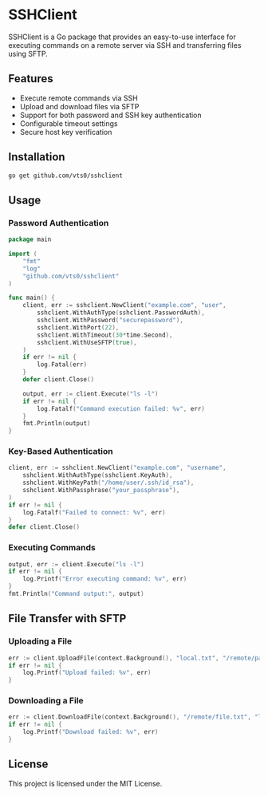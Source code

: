 # SSHClient

SSHClient is a Go package that provides an easy-to-use interface for executing commands on a remote server via SSH and transferring files using SFTP.

## Features
- Execute remote commands via SSH
- Upload and download files via SFTP
- Support for both password and SSH key authentication
- Configurable timeout settings
- Secure host key verification

## Installation
```sh
go get github.com/vts0/sshclient
```

## Usage
### Password Authentication
```go
package main

import (
	"fmt"
	"log"
	"github.com/vts0/sshclient"
)

func main() {
	client, err := sshclient.NewClient("example.com", "user",
	    sshclient.WithAuthType(sshclient.PasswordAuth),
	    sshclient.WithPassword("securepassword"),
	    sshclient.WithPort(22),
	    sshclient.WithTimeout(30*time.Second),
	    sshclient.WithUseSFTP(true),
	)
	if err != nil {
	    log.Fatal(err)
	}
	defer client.Close()

	output, err := client.Execute("ls -l")
	if err != nil {
		log.Fatalf("Command execution failed: %v", err)
	}
	fmt.Println(output)
}
```

### Key-Based Authentication
```go
client, err := sshclient.NewClient("example.com", "username",
	sshclient.WithAuthType(sshclient.KeyAuth),
	sshclient.WithKeyPath("/home/user/.ssh/id_rsa"),
	sshclient.WithPassphrase("your_passphrase"),
)
if err != nil {
	log.Fatalf("Failed to connect: %v", err)
}
defer client.Close()
```

### Executing Commands
```go
output, err := client.Execute("ls -l")
if err != nil {
    log.Printf("Error executing command: %v", err)
}
fmt.Println("Command output:", output)
```

## File Transfer with SFTP
### Uploading a File
```go
err := client.UploadFile(context.Background(), "local.txt", "/remote/path.txt")
if err != nil {
    log.Printf("Upload failed: %v", err)
}
```

### Downloading a File
```go
err := client.DownloadFile(context.Background(), "/remote/file.txt", "local.txt")
if err != nil {
    log.Printf("Download failed: %v", err)
}
```

## License
This project is licensed under the MIT License.

